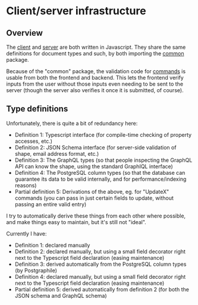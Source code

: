 # Client/server infrastructure

## Overview

The [client](https://github.com/debate-map/app/tree/master/Packages/client) and [server](https://github.com/debate-map/app/tree/master/Packages/app-server) are both written in Javascript. They share the same definitions for document types and such, by both importing the [common](https://github.com/debate-map/app/tree/master/Packages/common) package.

Because of the "common" package, the validation code for [commands](https://github.com/debate-map/app/tree/master/Packages/common/Source/Commands) is usable from both the frontend and backend. This lets the frontend verify inputs from the user without those inputs even needing to be sent to the server (though the server also verifies it once it is submitted, of course).

## Type definitions

Unfortunately, there is quite a bit of redundancy here:
* Definition 1: Typescript interface (for compile-time checking of property accesses, etc.)
* Definition 2: JSON Schema interface (for server-side validation of shape, email address format, etc.)
* Definition 3: The GraphQL types (so that people inspecting the GraphQL API can know the shape, using the standard GraphIQL interface)
* Definition 4: The PostgreSQL column types (so that the database can guarantee its data to be valid internally, and for performance/indexing reasons)
* Partial definition 5: Derivations of the above, eg. for "UpdateX" commands (you can pass in just certain fields to update, without passing an entire valid entry)

I try to automatically derive these things from each other where possible, and make things easy to maintain, but it's still not "ideal".

Currently I have:
* Definition 1: declared manually
* Definition 2: declared manually, but using a small field decorator right next to the Typescript field declaration (easing maintenance)
* Definition 3: derived automatically from the PostgreSQL column types (by Postgraphile)
* Definition 4: declared manually, but using a small field decorator right next to the Typescript field declaration (easing maintenance)
* Partial definition 5: derived automatically from definition 2 (for both the JSON schema and GraphQL schema)